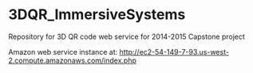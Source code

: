 # 3DQR_ImmersiveSystems
Repository for 3D QR code web service for 2014-2015 Capstone project

Amazon web service instance at:
http://ec2-54-149-7-93.us-west-2.compute.amazonaws.com/index.php

